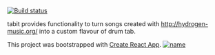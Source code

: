 [![Build status](https://github.com/andrew-murray/tabit/actions/workflows/build.yml/badge.svg)](https://github.com/andrew-murray/tabit/actions/workflows/build.yml)

tabit provides functionality to turn songs created with http://hydrogen-music.org/ into a custom flavour of drum tab.

This project was bootstrapped with [Create React App](https://github.com/facebook/create-react-app).
[![name](linktoimageoH)](linktoyourURL)